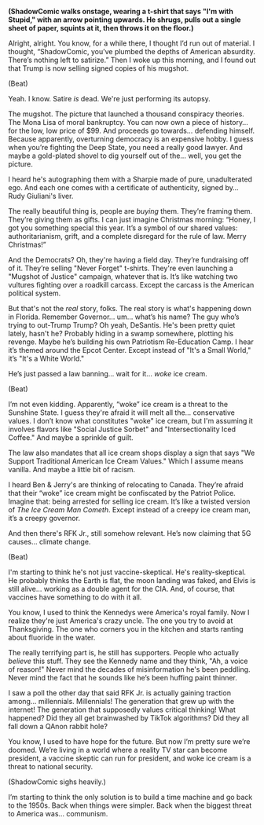 **(ShadowComic walks onstage, wearing a t-shirt that says "I'm with Stupid," with an arrow pointing upwards. He shrugs, pulls out a single sheet of paper, squints at it, then throws it on the floor.)**

Alright, alright. You know, for a while there, I thought I’d run out of material. I thought, “ShadowComic, you’ve plumbed the depths of American absurdity. There’s nothing left to satirize.” Then I woke up this morning, and I found out that Trump is now selling signed copies of his mugshot.

(Beat)

Yeah. I know. Satire *is* dead. We're just performing its autopsy.

The mugshot. The picture that launched a thousand conspiracy theories. The Mona Lisa of moral bankruptcy. You can now own a piece of history… for the low, low price of $99. And proceeds go towards… defending himself. Because apparently, overturning democracy is an expensive hobby. I guess when you’re fighting the Deep State, you need a really good lawyer. And maybe a gold-plated shovel to dig yourself out of the… well, you get the picture.

I heard he's autographing them with a Sharpie made of pure, unadulterated ego. And each one comes with a certificate of authenticity, signed by… Rudy Giuliani's liver.

The really beautiful thing is, people are *buying* them. They’re framing them. They’re giving them as gifts. I can just imagine Christmas morning: “Honey, I got you something special this year. It’s a symbol of our shared values: authoritarianism, grift, and a complete disregard for the rule of law. Merry Christmas!”

And the Democrats? Oh, they're having a field day. They’re fundraising off of it. They’re selling "Never Forget" t-shirts. They're even launching a "Mugshot of Justice" campaign, whatever that is. It’s like watching two vultures fighting over a roadkill carcass. Except the carcass is the American political system.

But that's not the *real* story, folks. The real story is what's happening down in Florida. Remember Governor… um… what’s his name? The guy who’s trying to out-Trump Trump? Oh yeah, DeSantis. He's been pretty quiet lately, hasn't he? Probably hiding in a swamp somewhere, plotting his revenge. Maybe he’s building his own Patriotism Re-Education Camp. I hear it’s themed around the Epcot Center. Except instead of "It's a Small World," it’s "It's a White World."

He’s just passed a law banning… wait for it… *woke* ice cream.

(Beat)

I’m not even kidding. Apparently, “woke” ice cream is a threat to the Sunshine State. I guess they're afraid it will melt all the… conservative values. I don’t know what constitutes "woke" ice cream, but I'm assuming it involves flavors like "Social Justice Sorbet" and "Intersectionality Iced Coffee." And maybe a sprinkle of guilt.

The law also mandates that all ice cream shops display a sign that says "We Support Traditional American Ice Cream Values." Which I assume means vanilla. And maybe a little bit of racism.

I heard Ben & Jerry's are thinking of relocating to Canada. They’re afraid that their “woke” ice cream might be confiscated by the Patriot Police. Imagine that: being arrested for selling ice cream. It’s like a twisted version of *The Ice Cream Man Cometh*. Except instead of a creepy ice cream man, it’s a creepy governor.

And then there's RFK Jr., still somehow relevant. He’s now claiming that 5G causes… climate change.

(Beat)

I'm starting to think he's not just vaccine-skeptical. He's reality-skeptical. He probably thinks the Earth is flat, the moon landing was faked, and Elvis is still alive… working as a double agent for the CIA. And, of course, that vaccines have something to do with it all.

You know, I used to think the Kennedys were America's royal family. Now I realize they're just America's crazy uncle. The one you try to avoid at Thanksgiving. The one who corners you in the kitchen and starts ranting about fluoride in the water.

The really terrifying part is, he still has supporters. People who actually *believe* this stuff. They see the Kennedy name and they think, "Ah, a voice of reason!" Never mind the decades of misinformation he's been peddling. Never mind the fact that he sounds like he’s been huffing paint thinner.

I saw a poll the other day that said RFK Jr. is actually gaining traction among… millennials. Millennials! The generation that grew up with the internet! The generation that supposedly values critical thinking! What happened? Did they all get brainwashed by TikTok algorithms? Did they all fall down a QAnon rabbit hole?

You know, I used to have hope for the future. But now I’m pretty sure we’re doomed. We’re living in a world where a reality TV star can become president, a vaccine skeptic can run for president, and woke ice cream is a threat to national security.

(ShadowComic sighs heavily.)

I’m starting to think the only solution is to build a time machine and go back to the 1950s. Back when things were simpler. Back when the biggest threat to America was… communism.